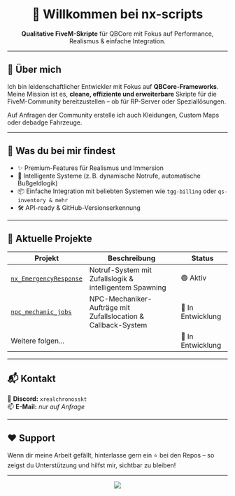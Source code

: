 <h1 align="center">👋 Willkommen bei nx-scripts</h1>

<p align="center">
  <b>Qualitative FiveM-Skripte</b> für QBCore mit Fokus auf Performance, Realismus & einfache Integration.
</p>

---

## 🚀 Über mich

Ich bin leidenschaftlicher Entwickler mit Fokus auf **QBCore-Frameworks**.  
Meine Mission ist es, **cleane, effiziente und erweiterbare** Skripte für die FiveM-Community bereitzustellen – ob für RP-Server oder Speziallösungen.

Auf Anfragen der Community erstelle ich auch Kleidungen, Custom Maps oder debadge Fahrzeuge.

---

## 🔧 Was du bei mir findest

- ✨ Premium-Features für Realismus und Immersion
- 🧠 Intelligente Systeme (z. B. dynamische Notrufe, automatische Bußgeldlogik)
- 📦 Einfache Integration mit beliebten Systemen wie `tgg-billing` oder `qs-inventory & mehr`
- 🛠️ API-ready & GitHub-Versionserkennung

---

## 📁 Aktuelle Projekte

| Projekt | Beschreibung | Status |
|--------|--------------|--------|
| [`nx_EmergencyResponse`](https://github.com/neroxservice/nx_emergencyresponse) | Notruf-System mit Zufallslogik & intelligentem Spawning | 🟢 Aktiv |
| [`npc_mechanic_jobs`](https://github.com/neroxservice/npc_mechanic_jobs) | NPC-Mechaniker-Aufträge mit Zufallslocation & Callback-System | 🚧 In Entwicklung |
| Weitere folgen... | | 🚧 In Entwicklung |

---

## 📬 Kontakt

📨 **Discord:** `xrealchronosskt`  
📫 **E-Mail:** _nur auf Anfrage_

---

## ❤️ Support

Wenn dir meine Arbeit gefällt, hinterlasse gern ein ⭐ bei den Repos – so zeigst du Unterstützung und hilfst mir, sichtbar zu bleiben!

---

<p align="center">
  <img src="https://img.shields.io/github/followers/neroxservice?label=Follow&style=social" />
</p>
